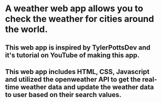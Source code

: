 # A weather web app allows you to check the weather for cities around the world.
## This web app is inspired by TylerPottsDev and it's tutorial on YouTube of making this app.
## This web app includes HTML, CSS, Javascript and utilized the openweather API to get the real-time weather data and update the weather data to user based on their search values.
